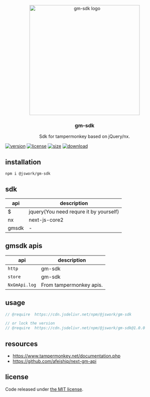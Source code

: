 <p align="center">
  <a href="https://github.com/afeiship/gm-sdk">
    <img width="350" src="https://tva1.sinaimg.cn/large/007S8ZIlgy1ggisduaj9ij30om08caaf.jpg" alt="gm-sdk logo">
  </a>
</p>

<h3 align="center">gm-sdk</h3>

<p align="center">
  Sdk for tampermonkey based on jQuery/nx.
</p>

[![version][version-image]][version-url]
[![license][license-image]][license-url]
[![size][size-image]][size-url]
[![download][download-image]][download-url]

## installation
```shell
npm i @jswork/gm-sdk
```

## sdk
| api   | description                            |
| ----- | -------------------------------------- |
| $     | jquery(You need requre it by yourself) |
| nx    | next-js-core2                          |
| gmsdk | -                                      |

## gmsdk apis
| api           | description             |
| ------------- | ----------------------- |
| `http`        | gm-sdk                  |
| `store`       | gm-sdk                  |
| `NxGmApi.log` | From tampermonkey apis. |

## usage
```js
// @require  https://cdn.jsdelivr.net/npm/@jswork/gm-sdk

// or lock the version
// @require  https://cdn.jsdelivr.net/npm/@jswork/gm-sdk@1.0.0
```

## resources
- https://www.tampermonkey.net/documentation.php
- https://github.com/afeiship/next-gm-api

## license
Code released under [the MIT license](https://github.com/afeiship/gm-sdk/blob/master/LICENSE.txt).

[version-image]: https://img.shields.io/npm/v/@jswork/gm-sdk
[version-url]: https://npmjs.org/package/@jswork/gm-sdk

[license-image]: https://img.shields.io/npm/l/@jswork/gm-sdk
[license-url]: https://github.com/afeiship/next-guid/blob/master/LICENSE.txt

[size-image]: https://img.shields.io/bundlephobia/minzip/@jswork/gm-sdk
[size-url]: https://github.com/afeiship/next-guid/blob/master/dist/next-guid.min.js

[download-image]: https://img.shields.io/npm/dm/@jswork/gm-sdk
[download-url]: https://www.npmjs.com/package/@jswork/gm-sdk
